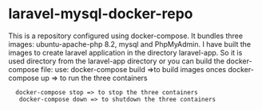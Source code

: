 # laravel-mysql-docker-repo
This is a repository configured using docker-compose.
It bundles three images: ubuntu-apache-php 8.2, mysql and PhpMyAdmin.
I have built the images to create laravel application in the directory laravel-app. 
So it is used directory from the laravel-app directory or you can build the docker-compose file:
use: docker-compose build   =>to build images onces
     docker-compose up => to run the three containers

      docker-compose stop => to stop the three containers
       docker-compose down => to shutdown the three containers
